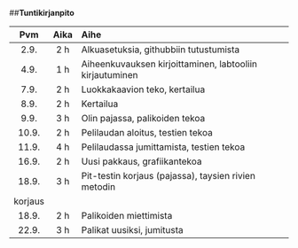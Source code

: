 

##**Tuntikirjanpito**

| Pvm | Aika | Aihe |
|:---:|:----:|:---- |
| 2.9.| 2 h  | Alkuasetuksia, githubbiin tutustumista|
| 4.9.| 1 h  | Aiheenkuvauksen kirjoittaminen, labtooliin kirjautuminen|
| 7.9.| 2 h  | Luokkakaavion teko, kertailua |
| 8.9.| 2 h  | Kertailua |
| 9.9.| 3 h  | Olin pajassa, palikoiden tekoa|
| 10.9.| 2 h | Pelilaudan aloitus, testien tekoa|
| 11.9.| 4 h | Pelilaudassa jumittamista, testien tekoa|
| 16.9.| 2 h | Uusi pakkaus, grafiikantekoa|
| 18.9.| 3 h | Pit-testin korjaus (pajassa), taysien rivien metodin 
korjaus|
| 18.9. | 2 h | Palikoiden miettimista|
|22.9. | 3 h | Palikat uusiksi, jumitusta|
